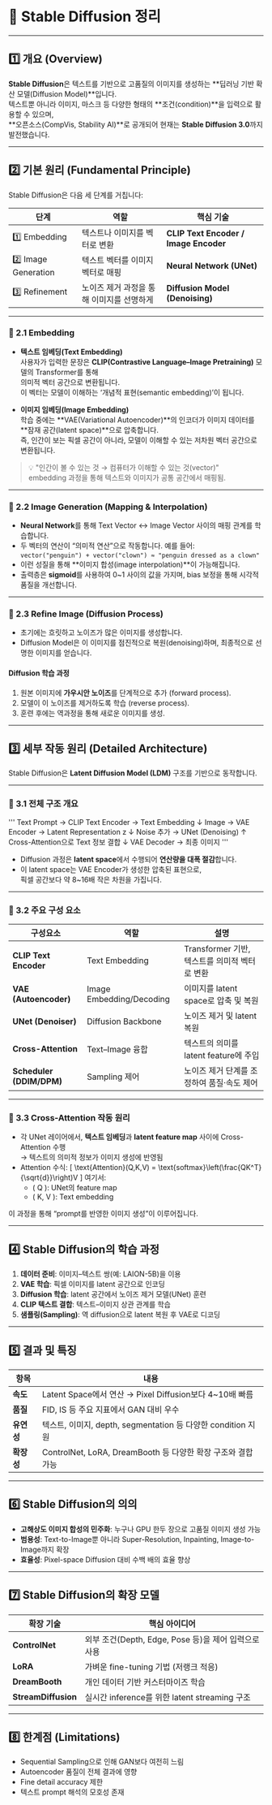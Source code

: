 # 🧠 Stable Diffusion 정리

---

## 1️⃣ 개요 (Overview)

**Stable Diffusion**은 텍스트를 기반으로 고품질의 이미지를 생성하는 **딥러닝 기반 확산 모델(Diffusion Model)**입니다.  
텍스트뿐 아니라 이미지, 마스크 등 다양한 형태의 **조건(condition)**을 입력으로 활용할 수 있으며,  
**오픈소스(CompVis, Stability AI)**로 공개되어 현재는 **Stable Diffusion 3.0**까지 발전했습니다.

---

## 2️⃣ 기본 원리 (Fundamental Principle)

Stable Diffusion은 다음 세 단계를 거칩니다:

| 단계 | 역할 | 핵심 기술 |
|------|------|-----------|
| 1️⃣ Embedding | 텍스트나 이미지를 벡터로 변환 | **CLIP Text Encoder / Image Encoder** |
| 2️⃣ Image Generation | 텍스트 벡터를 이미지 벡터로 매핑 | **Neural Network (UNet)** |
| 3️⃣ Refinement | 노이즈 제거 과정을 통해 이미지를 선명하게 | **Diffusion Model (Denoising)** |

---

### 🔹 2.1 Embedding

- **텍스트 임베딩(Text Embedding)**  
  사용자가 입력한 문장은 **CLIP(Contrastive Language–Image Pretraining)** 모델의 Transformer를 통해  
  의미적 벡터 공간으로 변환됩니다.  
  이 벡터는 모델이 이해하는 ‘개념적 표현(semantic embedding)’이 됩니다.

- **이미지 임베딩(Image Embedding)**  
  학습 중에는 **VAE(Variational Autoencoder)**의 인코더가 이미지 데이터를 **잠재 공간(latent space)**으로 압축합니다.  
  즉, 인간이 보는 픽셀 공간이 아니라, 모델이 이해할 수 있는 저차원 벡터 공간으로 변환됩니다.

> 💡 "인간이 볼 수 있는 것 → 컴퓨터가 이해할 수 있는 것(vector)"  
> embedding 과정을 통해 텍스트와 이미지가 공통 공간에서 매핑됨.

---

### 🔹 2.2 Image Generation (Mapping & Interpolation)

- **Neural Network**를 통해 Text Vector ↔ Image Vector 사이의 매핑 관계를 학습합니다.  
- 두 벡터의 연산이 “의미적 연산”으로 작동합니다.
  예를 들어:  
  `vector("penguin") + vector("clown") ≈ "penguin dressed as a clown"`
- 이런 성질을 통해 **이미지 합성(image interpolation)**이 가능해집니다.
- 출력층은 **sigmoid**를 사용하여 0~1 사이의 값을 가지며, bias 보정을 통해 시각적 품질을 개선합니다.

---

### 🔹 2.3 Refine Image (Diffusion Process)

- 초기에는 흐릿하고 노이즈가 많은 이미지를 생성합니다.  
- Diffusion Model은 이 이미지를 점진적으로 복원(denoising)하며, 최종적으로 선명한 이미지를 얻습니다.

#### Diffusion 학습 과정
1. 원본 이미지에 **가우시안 노이즈**를 단계적으로 추가 (forward process).  
2. 모델이 이 노이즈를 제거하도록 학습 (reverse process).  
3. 훈련 후에는 역과정을 통해 새로운 이미지를 생성.

---

## 3️⃣ 세부 작동 원리 (Detailed Architecture)

Stable Diffusion은 **Latent Diffusion Model (LDM)** 구조를 기반으로 동작합니다.

---

### 🔸 3.1 전체 구조 개요

'''
Text Prompt → CLIP Text Encoder → Text Embedding
↓
Image → VAE Encoder → Latent Representation z
↓
Noise 추가 → UNet (Denoising)
↑
Cross-Attention으로 Text 정보 결합
↓
VAE Decoder → 최종 이미지
'''

- Diffusion 과정은 **latent space**에서 수행되어 **연산량을 대폭 절감**합니다.
- 이 latent space는 VAE Encoder가 생성한 압축된 표현으로,  
  픽셀 공간보다 약 8~16배 작은 차원을 가집니다.

---

### 🔸 3.2 주요 구성 요소

| 구성요소 | 역할 | 설명 |
|-----------|------|------|
| **CLIP Text Encoder** | Text Embedding | Transformer 기반, 텍스트를 의미적 벡터로 변환 |
| **VAE (Autoencoder)** | Image Embedding/Decoding | 이미지를 latent space로 압축 및 복원 |
| **UNet (Denoiser)** | Diffusion Backbone | 노이즈 제거 및 latent 복원 |
| **Cross-Attention** | Text–Image 융합 | 텍스트의 의미를 latent feature에 주입 |
| **Scheduler (DDIM/DPM)** | Sampling 제어 | 노이즈 제거 단계를 조정하여 품질·속도 제어 |

---

### 🔸 3.3 Cross-Attention 작동 원리

- 각 UNet 레이어에서, **텍스트 임베딩**과 **latent feature map** 사이에 Cross-Attention 수행  
  → 텍스트의 의미적 정보가 이미지 생성에 반영됨  
- Attention 수식:
  \[
  \text{Attention}(Q,K,V) = \text{softmax}\left(\frac{QK^T}{\sqrt{d}}\right)V
  \]
  여기서:
  - \( Q \): UNet의 feature map  
  - \( K, V \): Text embedding  

이 과정을 통해 “prompt를 반영한 이미지 생성”이 이루어집니다.

---

## 4️⃣ Stable Diffusion의 학습 과정

1. **데이터 준비**: 이미지–텍스트 쌍(예: LAION-5B)을 이용  
2. **VAE 학습**: 픽셀 이미지를 latent 공간으로 인코딩  
3. **Diffusion 학습**: latent 공간에서 노이즈 제거 모델(UNet) 훈련  
4. **CLIP 텍스트 결합**: 텍스트–이미지 상관 관계를 학습  
5. **샘플링(Sampling)**: 역 diffusion으로 latent 복원 후 VAE로 디코딩

---

## 5️⃣ 결과 및 특징

| 항목 | 내용 |
|------|------|
| **속도** | Latent Space에서 연산 → Pixel Diffusion보다 4~10배 빠름 |
| **품질** | FID, IS 등 주요 지표에서 GAN 대비 우수 |
| **유연성** | 텍스트, 이미지, depth, segmentation 등 다양한 condition 지원 |
| **확장성** | ControlNet, LoRA, DreamBooth 등 다양한 확장 구조와 결합 가능 |

---

## 6️⃣ Stable Diffusion의 의의

- **고해상도 이미지 합성의 민주화**: 누구나 GPU 한두 장으로 고품질 이미지 생성 가능  
- **범용성**: Text-to-Image뿐 아니라 Super-Resolution, Inpainting, Image-to-Image까지 확장  
- **효율성**: Pixel-space Diffusion 대비 수백 배의 효율 향상

---

## 7️⃣ Stable Diffusion의 확장 모델

| 확장 기술 | 핵심 아이디어 |
|------------|----------------|
| **ControlNet** | 외부 조건(Depth, Edge, Pose 등)을 제어 입력으로 사용 |
| **LoRA** | 가벼운 fine-tuning 기법 (저랭크 적응) |
| **DreamBooth** | 개인 데이터 기반 커스터마이즈 학습 |
| **StreamDiffusion** | 실시간 inference를 위한 latent streaming 구조 |

---

## 8️⃣ 한계점 (Limitations)

- Sequential Sampling으로 인해 GAN보다 여전히 느림  
- Autoencoder 품질이 전체 결과에 영향  
- Fine detail accuracy 제한  
- 텍스트 prompt 해석의 모호성 존재



